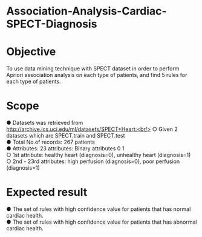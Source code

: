 # Association-Analysis-Cardiac-SPECT-Diagnosis

# Objective
To use data mining technique with SPECT dataset in order to perform Apriori association
analysis on each type of patients, and find 5 rules for each type of patients.

# Scope
● Datasets was retrieved from http://archive.ics.uci.edu/ml/datasets/SPECT+Heart:<br/>
      ○ Given 2 datasets which are SPECT.train and SPECT.test<br/>
● Total No.of records: 267 patients<br/>
● Attributes: 23 attributes: Binary attributes 0 1<br/>
      ○ 1st attribute: healthy heart (diagnosis=0), unhealthy heart (diagnosis=1)<br/>
      ○ 2nd - 23rd attributes: high perfusion (diagnosis=0), poor perfusion (diagnosis=1)<br/>
      
# Expected result
● The set of rules with high confidence value for patients that has normal cardiac health.<br/>
● The set of rules with high confidence value for patients that has abnormal cardiac health.<br/>
